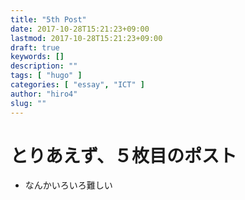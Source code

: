 ```yaml
---
title: "5th Post"
date: 2017-10-28T15:21:23+09:00
lastmod: 2017-10-28T15:21:23+09:00
draft: true
keywords: []
description: ""
tags: [ "hugo" ]
categories: [ "essay", "ICT" ]
author: "hiro4"
slug: ""
---
```

# とりあえず、５枚目のポスト
* なんかいろいろ難しい
